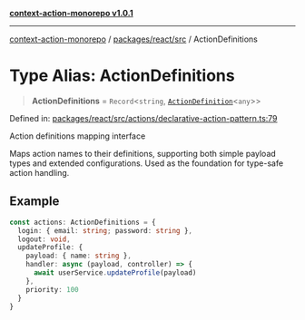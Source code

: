 [**context-action-monorepo v1.0.1**](../../../../README.md)

***

[context-action-monorepo](../../../../README.md) / [packages/react/src](../README.md) / ActionDefinitions

# Type Alias: ActionDefinitions

> **ActionDefinitions** = `Record`\<`string`, [`ActionDefinition`](ActionDefinition.md)&lt;`any`&gt;\>

Defined in: [packages/react/src/actions/declarative-action-pattern.ts:79](https://github.com/mineclover/context-action/blob/cd08d4e3b87a65a1296f2b120f18fcabd78f2914/packages/react/src/actions/declarative-action-pattern.ts#L79)

Action definitions mapping interface

Maps action names to their definitions, supporting both simple payload types
and extended configurations. Used as the foundation for type-safe action handling.

## Example

```typescript
const actions: ActionDefinitions = {
  login: { email: string; password: string },
  logout: void,
  updateProfile: {
    payload: { name: string },
    handler: async (payload, controller) => {
      await userService.updateProfile(payload)
    },
    priority: 100
  }
}
```
